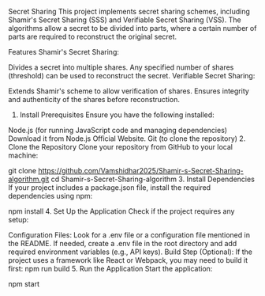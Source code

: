 Secret Sharing
This project implements secret sharing schemes, including Shamir's Secret Sharing (SSS) and Verifiable Secret Sharing (VSS). The algorithms allow a secret to be divided into parts, where a certain number of parts are required to reconstruct the original secret.

Features
Shamir's Secret Sharing:

Divides a secret into multiple shares.
Any specified number of shares (threshold) can be used to reconstruct the secret.
Verifiable Secret Sharing:

Extends Shamir's scheme to allow verification of shares.
Ensures integrity and authenticity of the shares before reconstruction.

1. Install Prerequisites
Ensure you have the following installed:

Node.js (for running JavaScript code and managing dependencies)
Download it from Node.js Official Website.
Git (to clone the repository)
2. Clone the Repository
Clone your repository from GitHub to your local machine:

git clone https://github.com/Vamshidhar2025/Shamir-s-Secret-Sharing-algorithm.git
cd Shamir-s-Secret-Sharing-algorithm
3. Install Dependencies
If your project includes a package.json file, install the required dependencies using npm:

npm install
4. Set Up the Application
Check if the project requires any setup:

Configuration Files: Look for a .env file or a configuration file mentioned in the README.
If needed, create a .env file in the root directory and add required environment variables (e.g., API keys).
Build Step (Optional): If the project uses a framework like React or Webpack, you may need to build it first:
npm run build
5. Run the Application
Start the application:

npm start

